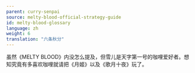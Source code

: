 ```yaml
---
parent: curry-senpai
source: melty-blood-official-strategy-guide
id: melty-blood-glossary
language: zh
weight: 6
translation: "六条秋分"
---
```


虽然《MELTY BLOOD》内没怎么提及，但雪儿是天字第一号的咖哩爱好者。想知究竟有多喜欢咖哩就请把《月姬》以及《歌月十夜》玩了。

